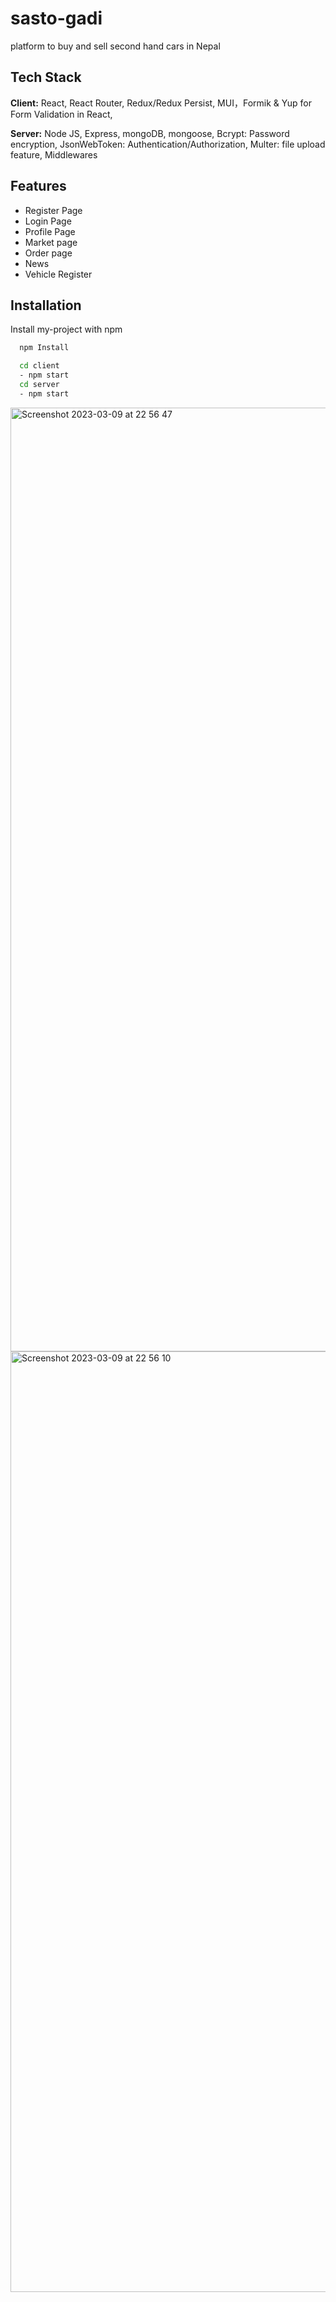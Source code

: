 # sasto-gadi

platform to buy and sell second hand cars in Nepal

## Tech Stack

**Client:** React, React Router, Redux/Redux Persist, MUI，Formik & Yup for Form Validation in React,

**Server:** Node JS, Express, mongoDB, mongoose, Bcrypt: Password encryption, JsonWebToken: Authentication/Authorization, Multer: file upload feature, Middlewares

## Features

- Register Page
- Login Page
- Profile Page
- Market page
- Order page
- News
- Vehicle Register

## Installation

Install my-project with npm

```bash
  npm Install

  cd client
  - npm start
  cd server
  - npm start

```


<img width="1510" alt="Screenshot 2023-03-09 at 22 56 47" src="https://user-images.githubusercontent.com/106477608/225340517-535e801b-f78f-4891-95ea-c5551fd0b9a3.png">




<img width="1505" alt="Screenshot 2023-03-09 at 22 56 10" src="https://user-images.githubusercontent.com/106477608/225340664-6f13f3d1-5935-4cf5-a94a-a7ac29b5a879.png">

